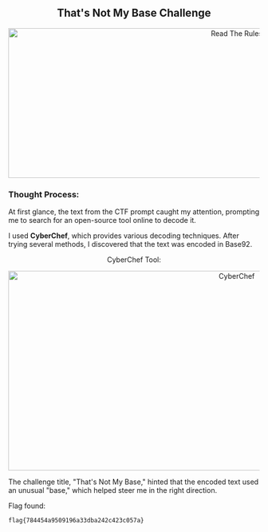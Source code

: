 <h2 align="center"><strong>That's Not My Base Challenge</strong></h2>
<p align="center">
  <img src="https://imgur.com/y1Z080l.png" alt="Read The Rules" width="900" height="300"/>
</p>

### Thought Process:
At first glance, the text from the CTF prompt caught my attention, prompting me to search for an open-source tool online to decode it.

I used **CyberChef**, which provides various decoding techniques. After trying several methods, I discovered that the text was encoded in Base92.

<p align="center">CyberChef Tool:</p>
<p align="center">
  <img src="https://imgur.com/9rAiqRU.png" alt="CyberChef" width="900" height="400"/>
</p>

The challenge title, "That's Not My Base," hinted that the encoded text used an unusual "base," which helped steer me in the right direction.

Flag found: 
```
flag{784454a9509196a33dba242c423c057a}
```






